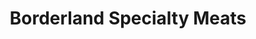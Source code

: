 ---
title: "Borderland Specialty Meats"
url: /norway/borderland-specialty-meats/
shop: Metzgerei
---